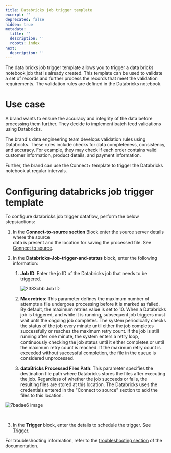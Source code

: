 ```yaml
---
title: Databricks job trigger template
excerpt: ''
deprecated: false
hidden: true
metadata:
  title: ''
  description: ''
  robots: index
next:
  description: ''
---
```

The data bricks job trigger template allows you to trigger a data bricks notebook job that is already created. This template can be used to validate a set of records and further process the records that meet the validation requirements. The validation rules are defined in the Databricks notebook.

# Use case

A brand wants to ensure the accuracy and integrity of the data before processing them further. They decide to implement batch feed validations using Databricks.

The brand's data engineering team develops validation rules using Databricks. These rules include checks for data completeness, consistency, and accuracy. For example, they may check if each order contains valid customer information, product details, and payment information.

Further, the brand can use the Connect+ template to trigger the Databricks notebook at regular intervals.

# Configuring databricks job trigger template

To configure databricks job trigger dataflow, perform the below steps/actions:

1. In the **Connect-to-source section** <Glossary>Block</Glossary> enter the source server details where the source\
   data is present and the location for saving the processed file. See [Connect to source](https://docs.capillarytech.com/docs/configure-actions#connect-to-source).
2. In the **Databricks-Job-trigger-and-status** block, enter the following information:

   1. **Job ID**: Enter the jo ID of the Databricks job that needs to be triggered.

      ![2383cbb Job ID](https://files.readme.io/2383cbb-Job_ID.png)
   2. **Max retries**: This parameter defines the maximum number of attempts a file undergoes processing before it is marked as failed. By default, the maximum retries value is set to 10. When a Databricks job is triggered, and while it is running, subsequent job triggers must wait until the ongoing job completes. The system periodically checks the status of the job every minute until either the job completes successfully or reaches the maximum retry count. If the job is still running after one minute, the system enters a retry loop, continuously checking the job status until it either completes or until the maximum retry count is reached. If the maximum retry count is exceeded without successful completion, the file in the queue is considered unprocessed.
   3. **dataBricks Processed Files Path**: This parameter specifies the destination file path where Databricks stores the files after executing the job. Regardless of whether the job succeeds or fails, the resulting files are stored at this location. The Databricks uses the credentials entered in the "Connect to source" section to add the files to this location.

![7badae6 image](https://files.readme.io/7badae6-image.png)

<br />

3. In the **Trigger** block, enter the details to schedule the trigger. See [Trigger](https://docs.capillarytech.com/docs/configure-actions#schedule-trigger).

For troubleshooting information, refer to the [troubleshooting section](https://docs.capillarytech.com/docs/troubleshooting-guide-connectplus) of the documentation.

<br />